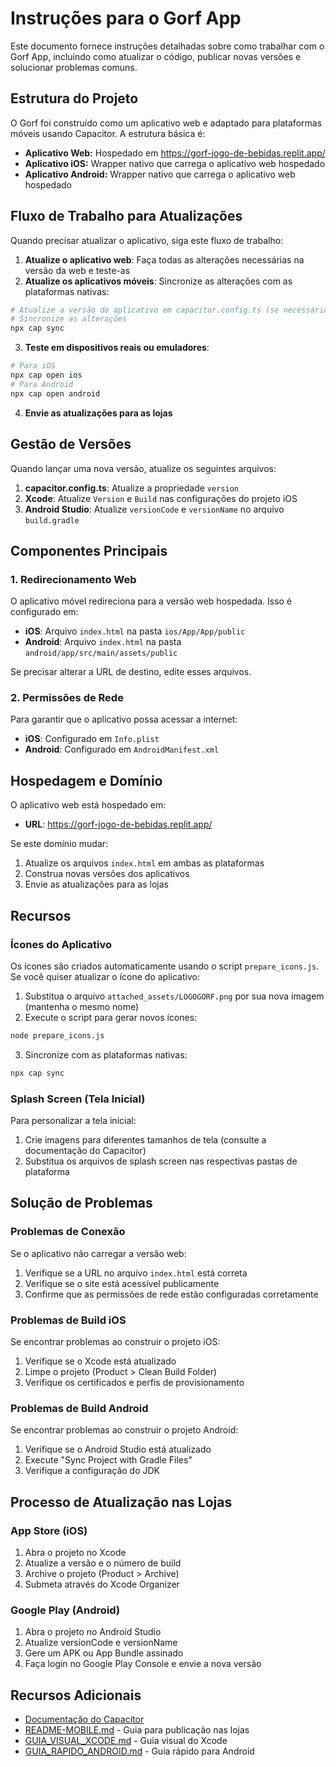 # Instruções para o Gorf App

Este documento fornece instruções detalhadas sobre como trabalhar com o Gorf App, incluindo como atualizar o código, publicar novas versões e solucionar problemas comuns.

## Estrutura do Projeto

O Gorf foi construído como um aplicativo web e adaptado para plataformas móveis usando Capacitor. A estrutura básica é:

- **Aplicativo Web:** Hospedado em https://gorf-jogo-de-bebidas.replit.app/
- **Aplicativo iOS:** Wrapper nativo que carrega o aplicativo web hospedado
- **Aplicativo Android:** Wrapper nativo que carrega o aplicativo web hospedado

## Fluxo de Trabalho para Atualizações

Quando precisar atualizar o aplicativo, siga este fluxo de trabalho:

1. **Atualize o aplicativo web**: Faça todas as alterações necessárias na versão da web e teste-as
2. **Atualize os aplicativos móveis**: Sincronize as alterações com as plataformas nativas:

```bash
# Atualize a versão do aplicativo em capacitor.config.ts (se necessário)
# Sincronize as alterações
npx cap sync
```

3. **Teste em dispositivos reais ou emuladores**:

```bash
# Para iOS
npx cap open ios
# Para Android
npx cap open android
```

4. **Envie as atualizações para as lojas**

## Gestão de Versões

Quando lançar uma nova versão, atualize os seguintes arquivos:

1. **capacitor.config.ts**: Atualize a propriedade `version`
2. **Xcode**: Atualize `Version` e `Build` nas configurações do projeto iOS
3. **Android Studio**: Atualize `versionCode` e `versionName` no arquivo `build.gradle`

## Componentes Principais

### 1. Redirecionamento Web

O aplicativo móvel redireciona para a versão web hospedada. Isso é configurado em:

- **iOS**: Arquivo `index.html` na pasta `ios/App/App/public`
- **Android**: Arquivo `index.html` na pasta `android/app/src/main/assets/public`

Se precisar alterar a URL de destino, edite esses arquivos.

### 2. Permissões de Rede

Para garantir que o aplicativo possa acessar a internet:

- **iOS**: Configurado em `Info.plist`
- **Android**: Configurado em `AndroidManifest.xml`

## Hospedagem e Domínio

O aplicativo web está hospedado em:
- **URL**: https://gorf-jogo-de-bebidas.replit.app/

Se este domínio mudar:
1. Atualize os arquivos `index.html` em ambas as plataformas
2. Construa novas versões dos aplicativos
3. Envie as atualizações para as lojas

## Recursos

### Ícones do Aplicativo

Os ícones são criados automaticamente usando o script `prepare_icons.js`. Se você quiser atualizar o ícone do aplicativo:

1. Substitua o arquivo `attached_assets/LOGOGORF.png` por sua nova imagem (mantenha o mesmo nome)
2. Execute o script para gerar novos ícones:

```bash
node prepare_icons.js
```

3. Sincronize com as plataformas nativas:

```bash
npx cap sync
```

### Splash Screen (Tela Inicial)

Para personalizar a tela inicial:

1. Crie imagens para diferentes tamanhos de tela (consulte a documentação do Capacitor)
2. Substitua os arquivos de splash screen nas respectivas pastas de plataforma

## Solução de Problemas

### Problemas de Conexão

Se o aplicativo não carregar a versão web:

1. Verifique se a URL no arquivo `index.html` está correta
2. Verifique se o site está acessível publicamente
3. Confirme que as permissões de rede estão configuradas corretamente

### Problemas de Build iOS

Se encontrar problemas ao construir o projeto iOS:

1. Verifique se o Xcode está atualizado
2. Limpe o projeto (Product > Clean Build Folder)
3. Verifique os certificados e perfis de provisionamento

### Problemas de Build Android

Se encontrar problemas ao construir o projeto Android:

1. Verifique se o Android Studio está atualizado
2. Execute "Sync Project with Gradle Files"
3. Verifique a configuração do JDK

## Processo de Atualização nas Lojas

### App Store (iOS)

1. Abra o projeto no Xcode
2. Atualize a versão e o número de build
3. Archive o projeto (Product > Archive)
4. Submeta através do Xcode Organizer

### Google Play (Android)

1. Abra o projeto no Android Studio
2. Atualize versionCode e versionName
3. Gere um APK ou App Bundle assinado
4. Faça login no Google Play Console e envie a nova versão

## Recursos Adicionais

- [Documentação do Capacitor](https://capacitorjs.com/docs)
- [README-MOBILE.md](./README-MOBILE.md) - Guia para publicação nas lojas
- [GUIA_VISUAL_XCODE.md](./GUIA_VISUAL_XCODE.md) - Guia visual do Xcode
- [GUIA_RAPIDO_ANDROID.md](./GUIA_RAPIDO_ANDROID.md) - Guia rápido para Android